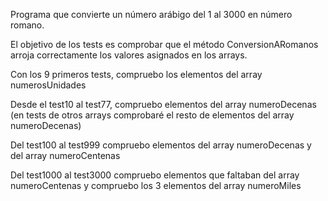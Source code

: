 Programa que convierte un número arábigo del 1 al 3000 en número romano.

El objetivo de los tests es comprobar que el método ConversionARomanos arroja correctamente los valores asignados en los arrays.

Con los 9 primeros tests, compruebo los elementos del array numerosUnidades

Desde el test10 al test77, compruebo elementos del array numeroDecenas (en tests de otros arrays comprobaré el resto de elementos del array numeroDecenas)

Del test100 al test999 compruebo elementos del array numeroDecenas y del array numeroCentenas

Del test1000 al test3000 compruebo elementos que faltaban del array numeroCentenas y compruebo los 3 elementos del array numeroMiles
